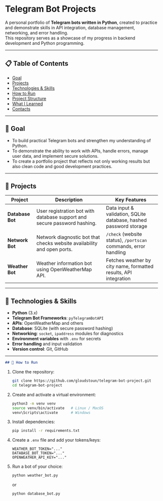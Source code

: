 # Telegram Bot Projects

A personal portfolio of **Telegram bots written in Python**, created to practice and demonstrate skills in API integration, database management, networking, and error handling.  
This repository serves as a showcase of my progress in backend development and Python programming.

---

## 📋 Table of Contents

- [Goal](#goal)  
- [Projects](#projects)  
- [Technologies & Skills](#technologies--skills)  
- [How to Run](#how-to-run)  
- [Project Structure](#project-structure)  
- [What I Learned](#what-i-learned)  
- [Contacts](#contacts)  

---

## 🎯 Goal

- To build practical Telegram bots and strengthen my understanding of Python.  
- To demonstrate the ability to work with APIs, handle errors, manage user data, and implement secure solutions.  
- To create a portfolio project that reflects not only working results but also clean code and good development practices.  

---

## 🤖 Projects

| Project         | Description                                                                 | Key Features |
|-----------------|-----------------------------------------------------------------------------|--------------|
| **Database Bot** | User registration bot with database support and secure password hashing.    | Data input & validation, SQLite database, hashed password storage |
| **Network Bot**  | Network diagnostic bot that checks website availability and open ports.     | `/check` (website status), `/portscan` commands, error handling |
| **Weather Bot**  | Weather information bot using OpenWeatherMap API.                          | Fetches weather by city name, formatted results, API integration |

---

## 🧰 Technologies & Skills

- **Python** (3.x)  
- **Telegram Bot Frameworks**: `pyTelegramBotAPI`  
- **APIs**: OpenWeatherMap and others  
- **Database**: SQLite (with secure password hashing)  
- **Networking**: `socket`, `ipaddress` modules for diagnostics  
- **Environment variables** with `.env` for secrets  
- **Error handling** and input validation  
- **Version control**: Git, GitHub  

---


````markdown
## 🚀 How to Run
````

1. Clone the repository:  
   ```bash
   git clone https://github.com/gloudstoun/telegram-bot-project.git
   cd telegram-bot-project


2. Create and activate a virtual environment:

   ```bash
   python3 -m venv venv
   source venv/bin/activate   # Linux / MacOS
   venv\Scripts\activate      # Windows
   ```

3. Install dependencies:

   ```bash
   pip install -r requirements.txt
   ```

4. Create a `.env` file and add your tokens/keys:

   ```
   WEATHER_BOT_TOKEN="..."
   DATABASE_BOT_TOKEN="..."
   OPENWEATHER_API_KEY="..."
   ```

5. Run a bot of your choice:

   ```bash
   python weather_bot.py
   ```

   or

   ```bash
   python database_bot.py
   ```
